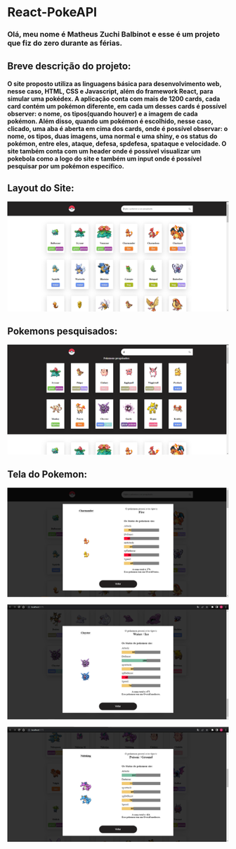 # React-PokeAPI
### Olá, meu nome é Matheus Zuchi Balbinot e esse é um projeto que fiz do zero durante as férias. 
## Breve descrição do projeto:

#### O site proposto utiliza as linguagens básica para desenvolvimento web, nesse caso, HTML, CSS e Javascript, além do framework React, para simular uma pokédex. A aplicação conta com mais de 1200 cards, cada card contém um pokémon diferente, em cada um desses cards é possível observer: o nome, os tipos(quando houver) e a imagem de cada pokémon. Além disso, quando um pokémon é escolhido, nesse caso, clicado, uma aba é aberta em cima dos cards, onde é possível observar: o nome, os tipos, duas imagens, uma normal e uma shiny, e os status do pokémon, entre eles, ataque, defesa, spdefesa, spataque e velocidade. O site também conta com um header onde é possível visualizar um pokebola como a logo do site e também um input onde é possível pesquisar por um pokémon específico.

## Layout do Site: 
![](https://raw.githubusercontent.com/MatheusZuchiBalbinot/React-PokeAPI/main/Images/pokelayout.png)

## Pokemons pesquisados:
![](https://raw.githubusercontent.com/MatheusZuchiBalbinot/React-PokeAPI/main/Images/searched_pokemons.png)

## Tela do Pokemon:
![](https://raw.githubusercontent.com/MatheusZuchiBalbinot/React-PokeAPI/main/Images/pokescreen.png)

![](https://raw.githubusercontent.com/MatheusZuchiBalbinot/React-PokeAPI/main/Images/pokescreen2.png)

![](https://raw.githubusercontent.com/MatheusZuchiBalbinot/React-PokeAPI/main/Images/pokescreen3.png)
